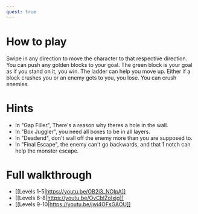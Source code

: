 ```yaml
---
quest: true
---
```


# How to play
Swipe in any direction to move the character to that respective direction.
You can push any golden blocks to your goal.
The green block is your goal as if you stand on it, you win.
The ladder can help you move up.
Either if a block crushes you or an enemy gets to you, you lose.
You can crush enemies.

# Hints
* In "Gap Filler", There's a reason why theres a hole in the wall.
* In "Box Juggler", you need all boxes to be in all layers.
* In "Deadend", don't wall off the enemy more than you are supposed to.
* In "Final Escape", the enemy can't go backwards, and that 1 notch can help the monster escape.

# Full walkthrough 
* [[Levels 1-5|https://youtu.be/OB2i3_NOIpA]]
* [[Levels 6-8|https://youtu.be/OvCblZoIxjg]]
* [[Levels 9-10|https://youtu.be/jwi4OFsGAOU]]
